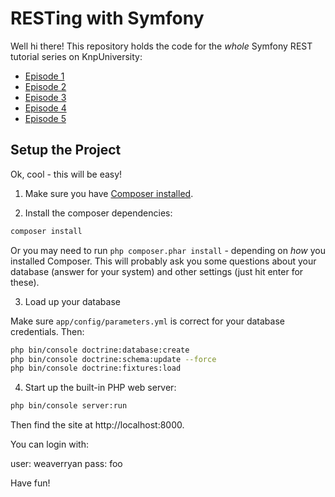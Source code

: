 # RESTing with Symfony

Well hi there! This repository holds the code for the *whole* Symfony
REST tutorial series on KnpUniversity:

* [Episode 1](http://knpuniversity.com/screencast/symfony-rest)
* [Episode 2](http://knpuniversity.com/screencast/symfony-rest2)
* [Episode 3](http://knpuniversity.com/screencast/symfony-rest3)
* [Episode 4](http://knpuniversity.com/screencast/symfony-rest4)
* [Episode 5](http://knpuniversity.com/screencast/symfony-rest5)

## Setup the Project

Ok, cool - this will be easy!

1. Make sure you have [Composer installed](https://getcomposer.org/).

2. Install the composer dependencies:

```bash
composer install
```

Or you may need to run `php composer.phar install` - depending on *how*
you installed Composer. This will probably ask you some questions
about your database (answer for your system) and other settings
(just hit enter for these).

3. Load up your database

Make sure `app/config/parameters.yml` is correct for your database
credentials. Then:

```bash
php bin/console doctrine:database:create
php bin/console doctrine:schema:update --force
php bin/console doctrine:fixtures:load
```

4. Start up the built-in PHP web server:

```bash
php bin/console server:run
```

Then find the site at http://localhost:8000.

You can login with:

user: weaverryan
pass: foo

Have fun!
